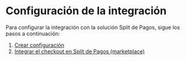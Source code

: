 # Configuración de la integración

Para configurar la integración con la solución Split de Pagos, sigue los pasos a continuación:

   1. [Crear configuración](/developers/es/docs/split-payment/integration-configuration/create-configuration)
   4. [Integrar el checkout en Split de Pagos (marketplace)](/developers/es/docs/split-payment/integration-configuration/integrate-marketplace)